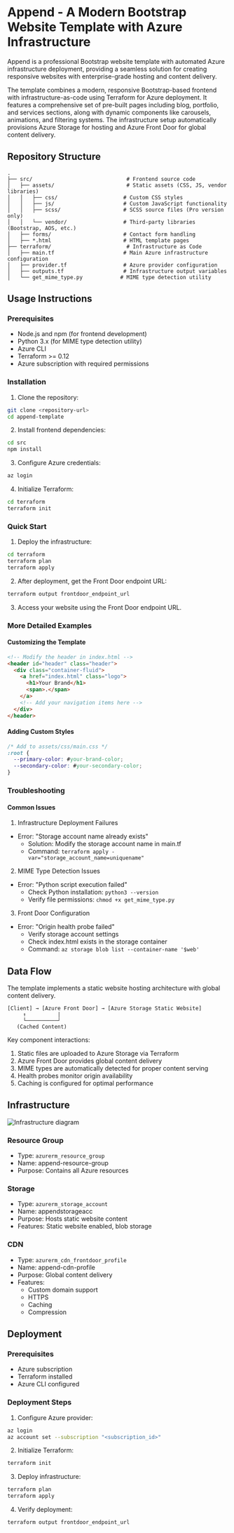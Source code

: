 # Append - A Modern Bootstrap Website Template with Azure Infrastructure

Append is a professional Bootstrap website template with automated Azure infrastructure deployment, providing a seamless solution for creating responsive websites with enterprise-grade hosting and content delivery.

The template combines a modern, responsive Bootstrap-based frontend with infrastructure-as-code using Terraform for Azure deployment. It features a comprehensive set of pre-built pages including blog, portfolio, and services sections, along with dynamic components like carousels, animations, and filtering systems. The infrastructure setup automatically provisions Azure Storage for hosting and Azure Front Door for global content delivery.

## Repository Structure
```
.
├── src/                              # Frontend source code
│   ├── assets/                       # Static assets (CSS, JS, vendor libraries)
│   │   ├── css/                     # Custom CSS styles
│   │   ├── js/                      # Custom JavaScript functionality
│   │   ├── scss/                    # SCSS source files (Pro version only)
│   │   └── vendor/                  # Third-party libraries (Bootstrap, AOS, etc.)
│   ├── forms/                       # Contact form handling
│   ├── *.html                       # HTML template pages
├── terraform/                        # Infrastructure as Code
│   ├── main.tf                      # Main Azure infrastructure configuration
│   ├── provider.tf                  # Azure provider configuration
│   ├── outputs.tf                   # Infrastructure output variables
│   └── get_mime_type.py            # MIME type detection utility
```

## Usage Instructions
### Prerequisites
- Node.js and npm (for frontend development)
- Python 3.x (for MIME type detection utility)
- Azure CLI
- Terraform >= 0.12
- Azure subscription with required permissions

### Installation

1. Clone the repository:
```bash
git clone <repository-url>
cd append-template
```

2. Install frontend dependencies:
```bash
cd src
npm install
```

3. Configure Azure credentials:
```bash
az login
```

4. Initialize Terraform:
```bash
cd terraform
terraform init
```

### Quick Start

1. Deploy the infrastructure:
```bash
cd terraform
terraform plan
terraform apply
```

2. After deployment, get the Front Door endpoint URL:
```bash
terraform output frontdoor_endpoint_url
```

3. Access your website using the Front Door endpoint URL.

### More Detailed Examples

#### Customizing the Template
```html
<!-- Modify the header in index.html -->
<header id="header" class="header">
  <div class="container-fluid">
    <a href="index.html" class="logo">
      <h1>Your Brand</h1>
      <span>.</span>
    </a>
    <!-- Add your navigation items here -->
  </div>
</header>
```

#### Adding Custom Styles
```css
/* Add to assets/css/main.css */
:root {
  --primary-color: #your-brand-color;
  --secondary-color: #your-secondary-color;
}
```

### Troubleshooting

#### Common Issues

1. Infrastructure Deployment Failures
- Error: "Storage account name already exists"
  - Solution: Modify the storage account name in main.tf
  - Command: `terraform apply -var="storage_account_name=uniquename"`

2. MIME Type Detection Issues
- Error: "Python script execution failed"
  - Check Python installation: `python3 --version`
  - Verify file permissions: `chmod +x get_mime_type.py`

3. Front Door Configuration
- Error: "Origin health probe failed"
  - Verify storage account settings
  - Check index.html exists in the storage container
  - Command: `az storage blob list --container-name '$web'`

## Data Flow
The template implements a static website hosting architecture with global content delivery.

```ascii
[Client] → [Azure Front Door] → [Azure Storage Static Website]
     ↑          |
     └──────────┘
   (Cached Content)
```

Key component interactions:
1. Static files are uploaded to Azure Storage via Terraform
2. Azure Front Door provides global content delivery
3. MIME types are automatically detected for proper content serving
4. Health probes monitor origin availability
5. Caching is configured for optimal performance

## Infrastructure

![Infrastructure diagram](./docs/infra.svg)

### Resource Group
- Type: `azurerm_resource_group`
- Name: append-resource-group
- Purpose: Contains all Azure resources

### Storage
- Type: `azurerm_storage_account`
- Name: appendstorageacc
- Purpose: Hosts static website content
- Features: Static website enabled, blob storage

### CDN
- Type: `azurerm_cdn_frontdoor_profile`
- Name: append-cdn-profile
- Purpose: Global content delivery
- Features: 
  - Custom domain support
  - HTTPS
  - Caching
  - Compression

## Deployment

### Prerequisites
- Azure subscription
- Terraform installed
- Azure CLI configured

### Deployment Steps
1. Configure Azure provider:
```bash
az login
az account set --subscription "<subscription_id>"
```

2. Initialize Terraform:
```bash
terraform init
```

3. Deploy infrastructure:
```bash
terraform plan
terraform apply
```

4. Verify deployment:
```bash
terraform output frontdoor_endpoint_url
```